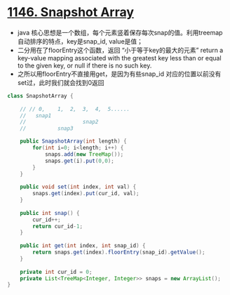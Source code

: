 # [1146. Snapshot Array](https://leetcode.com/problems/snapshot-array/)

* java 核心思想是一个数组，每个元素竖着保存每次snap的值。利用treemap自动排序的特点，key是snap_id, value是值；
* 二分用在了floorEntry这个函数，返回 “小于等于key的最大的元素” return a key-value mapping associated with the greatest key less than or equal to the given key, or null if there is no such key.
* 之所以用floorEntry不直接用get，是因为有些snap_id 对应的位置以前没有set过，此时我们就会找到0返回

```java
class SnapshotArray {
    
    // // 0,    1,  2,  3,  4,  5......
    //   snap1
    //                  snap2
    //          snap3

    public SnapshotArray(int length) {
        for(int i=0; i<length; i++) {
            snaps.add(new TreeMap());
            snaps.get(i).put(0,0);
        }
    }
    
    public void set(int index, int val) {
        snaps.get(index).put(cur_id, val);
    }
    
    public int snap() {
        cur_id++;
        return cur_id-1;
    }
    
    public int get(int index, int snap_id) {
        return snaps.get(index).floorEntry(snap_id).getValue();
    }
    
    private int cur_id = 0;
    private List<TreeMap<Integer, Integer>> snaps = new ArrayList();
}


```
